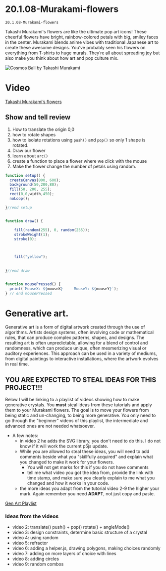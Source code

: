 # 20.1.08-Murakami-flowers

```
20.1.08-Murakami-flowers
```

Takashi Murakami's flowers are like the ultimate pop art icons! These cheerful flowers have bright, rainbow-colored petals with big, smiley faces in the center. Murakami blends anime vibes with traditional Japanese art to create these awesome designs. You’ve probably seen his flowers on everything from T-shirts to huge murals. They’re all about spreading joy but also make you think about how art and pop culture mix.

![Cosmos Ball by Takashi Murakami](https://upload.wikimedia.org/wikipedia/en/0/0b/%27Cosmos_Ball%27_by_Takashi_Murakami%2C_molded_plastic%2C_2000.jpg)


# Video
[Takashi Murakami’s flowers](https://youtu.be/zPkAQCdXcLc?si=e_TjJgvy4iAADjvR)

## Show and tell review
1. How to translate the origin 0,0
2. how to rotate shapes
3. how to isolate rotations using `push()` and `pop()` so only 1 shape is rotated.
4. Draw our flower
5. learn about `arc()`
6. create a function to place a flower where we click with the mouse
7. Make the flower change the number of petals using random. 


```js
function setup() {
  createCanvas(800, 600);
  background(50,200,80);
  fill(50, 200, 255);
  rect(0,0,width,450);
  noLoop();

}//end setup


function draw() {

    fill(random(255), 0, random(255));
    strokeWeight(1);
    stroke(0);



    fill("yellow");
    
   
}//end draw


function mousePressed() {
  print(`MouseX: ${mouseX}     MouseY: ${mouseY}`);
} // end mousePressed


```

# Generative art. 
Generative art is a form of digital artwork created through the use of algorithms. Artists design systems, often involving code or mathematical rules, that can produce complex patterns, shapes, and designs. The resulting art is often unpredictable, allowing for a blend of control and randomness, which can produce unique, often mesmerizing visual or auditory experiences. This approach can be used in a variety of mediums, from digital paintings to interactive installations, where the artwork evolves in real time.


## YOU ARE EXPECTED TO STEAL IDEAS FOR THIS PROJECT!!!
Below I will be linking to a playlist of videos showing how to make generative crystals. You **must** steal ideas from these tutorials and apply them to your Murakami flowers. The goal is to move your flowers from being static and un-changing, to being more generative. You only need to go through the "beginner" videos of this playlist, the intermediate and advanced ones are not needed whatsoever. 

- A few notes:
	- in video 2 he adds the SVG library, you don't need to do this. I do not know if it will work the current p5js update.
 	- While you are allowed to steal these ideas, you will need to add comments beside what you "skillfully acquired" and explain what you changed to make it work for your flowers.
  		-  You will not get marks for this if you do not have comments
    	-  tell me what video you got the idea from, provide the link with time stamp, and make sure you clearly explain to me what you changed and how it works in your code.
  	- the more ideas you adapt from the tutorial video 2-9 the higher your mark. Again remember you need **ADAPT**, not just copy and paste.

[Gen Art Playlist](https://youtube.com/playlist?list=PLyRZnpOSgMj3K8AV2I6UldnvTj6d_Zrf0&si=UxIqzgXuN0MoHANZ)
 
### Ideas from the videos
- video 2: translate()  push() + pop() rotate() + angleMode()
- video 3: design constraints, determine basic structure of a crystal
- video 4: using random
- video 5: refractor
- video 6: adding a helper.js, drawing polygons, making choices randomly
- video 7: adding on more layers of choice with lines
- video 8: adding circles
- video 9: random combos

